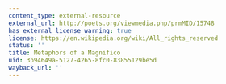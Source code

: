 ```yaml
---
content_type: external-resource
external_url: http://poets.org/viewmedia.php/prmMID/15748
has_external_license_warning: true
license: https://en.wikipedia.org/wiki/All_rights_reserved
status: ''
title: Metaphors of a Magnifico
uid: 3b94649a-5127-4265-8fc0-83855129be5d
wayback_url: ''
---
```

